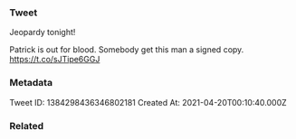 ### Tweet
Jeopardy tonight!

Patrick is out for blood. Somebody get this man a signed copy. https://t.co/sJTipe6GGJ

### Metadata
Tweet ID: 1384298436346802181
Created At: 2021-04-20T00:10:40.000Z

### Related

